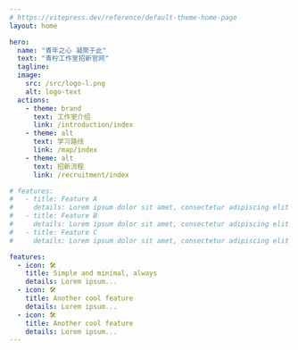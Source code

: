 ```yaml
---
# https://vitepress.dev/reference/default-theme-home-page
layout: home

hero:
  name: "青年之心 凝聚于此"
  text: "青柠工作室招新官网"
  tagline: 
  image:
    src: /src/logo-l.png
    alt: logo-text
  actions:
    - theme: brand
      text: 工作室介绍
      link: /introduction/index
    - theme: alt
      text: 学习路线
      link: /map/index
    - theme: alt
      text: 招新流程
      link: /recruitment/index

# features:
#   - title: Feature A
#     details: Lorem ipsum dolor sit amet, consectetur adipiscing elit
#   - title: Feature B
#     details: Lorem ipsum dolor sit amet, consectetur adipiscing elit
#   - title: Feature C
#     details: Lorem ipsum dolor sit amet, consectetur adipiscing elit

features:
  - icon: 🛠️
    title: Simple and minimal, always
    details: Lorem ipsum...
  - icon: 🛠️
    title: Another cool feature
    details: Lorem ipsum...
  - icon: 🛠️
    title: Another cool feature
    details: Lorem ipsum...
---
```


